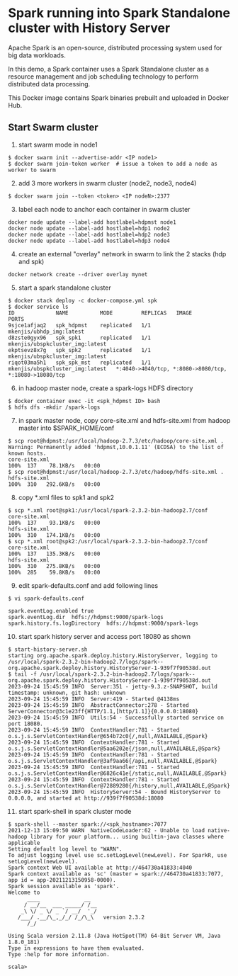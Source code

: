 # Spark running into Spark Standalone cluster with History Server

Apache Spark is an open-source, distributed processing system used for big data workloads.

In this demo, a Spark container uses a Spark Standalone cluster as a resource management and job scheduling technology to perform distributed data processing.

This Docker image contains Spark binaries prebuilt and uploaded in Docker Hub.


## Start Swarm cluster

1. start swarm mode in node1
```shell
$ docker swarm init --advertise-addr <IP node1>
$ docker swarm join-token worker  # issue a token to add a node as worker to swarm
```

2. add 3 more workers in swarm cluster (node2, node3, node4)
```shell
$ docker swarm join --token <token> <IP nodeN>:2377
```

3. label each node to anchor each container in swarm cluster
```shell
docker node update --label-add hostlabel=hdpmst node1
docker node update --label-add hostlabel=hdp1 node2
docker node update --label-add hostlabel=hdp2 node3
docker node update --label-add hostlabel=hdp3 node4
```

4. create an external "overlay" network in swarm to link the 2 stacks (hdp and spk)
```shell
docker network create --driver overlay mynet
```

5. start a spark standalone cluster
```shell
$ docker stack deploy -c docker-compose.yml spk
$ docker service ls
ID             NAME          MODE         REPLICAS   IMAGE                             PORTS
9sjce1afjaq2   spk_hdpmst    replicated   1/1        mkenjis/ubhdp_img:latest          
d8zste0gyx96   spk_spk1      replicated   1/1        mkenjis/ubspkcluster_img:latest   
ekptsevz8x7g   spk_spk2      replicated   1/1        mkenjis/ubspkcluster_img:latest   
riqot03ma5h1   spk_spk_mst   replicated   1/1        mkenjis/ubspkcluster_img:latest   *:4040->4040/tcp, *:8080->8080/tcp, *:18080->18080/tcp
```

6. in hadoop master node, create a spark-logs HDFS directory
```shell
$ docker container exec -it <spk_hdpmst ID> bash
$ hdfs dfs -mkdir /spark-logs
```

7. in spark master node, copy core-site.xml and hdfs-site.xml from hadoop master into $SPARK_HOME/conf
```shell
$ scp root@hdpmst:/usr/local/hadoop-2.7.3/etc/hadoop/core-site.xml .
Warning: Permanently added 'hdpmst,10.0.1.11' (ECDSA) to the list of known hosts.
core-site.xml                                                              100%  137    78.1KB/s   00:00    
$ scp root@hdpmst:/usr/local/hadoop-2.7.3/etc/hadoop/hdfs-site.xml .
hdfs-site.xml                                                              100%  310   292.6KB/s   00:00
```

8. copy *.xml files to spk1 and spk2
```shell
$ scp *.xml root@spk1:/usr/local/spark-2.3.2-bin-hadoop2.7/conf
core-site.xml                                                              100%  137    93.1KB/s   00:00    
hdfs-site.xml                                                              100%  310   174.1KB/s   00:00    
$ scp *.xml root@spk2:/usr/local/spark-2.3.2-bin-hadoop2.7/conf
core-site.xml                                                              100%  137   135.3KB/s   00:00    
hdfs-site.xml                                                              100%  310   275.8KB/s   00:00                                                              100%  285    59.8KB/s   00:00
```

9. edit spark-defaults.conf and add following lines
```shell
$ vi spark-defaults.conf

spark.eventLog.enabled true
spark.eventLog.dir  hdfs://hdpmst:9000/spark-logs
spark.history.fs.logDirectory  hdfs://hdpmst:9000/spark-logs

```

10. start spark history server and access port 18080 as shown
```shell
$ start-history-server.sh
starting org.apache.spark.deploy.history.HistoryServer, logging to /usr/local/spark-2.3.2-bin-hadoop2.7/logs/spark--org.apache.spark.deploy.history.HistoryServer-1-939f7f90538d.out
$ tail -f /usr/local/spark-2.3.2-bin-hadoop2.7/logs/spark--org.apache.spark.deploy.history.HistoryServer-1-939f7f90538d.out
2023-09-24 15:45:59 INFO  Server:351 - jetty-9.3.z-SNAPSHOT, build timestamp: unknown, git hash: unknown
2023-09-24 15:45:59 INFO  Server:419 - Started @4138ms
2023-09-24 15:45:59 INFO  AbstractConnector:278 - Started ServerConnector@3c1e23ff{HTTP/1.1,[http/1.1]}{0.0.0.0:18080}
2023-09-24 15:45:59 INFO  Utils:54 - Successfully started service on port 18080.
2023-09-24 15:45:59 INFO  ContextHandler:781 - Started o.s.j.s.ServletContextHandler@654b72c0{/,null,AVAILABLE,@Spark}
2023-09-24 15:45:59 INFO  ContextHandler:781 - Started o.s.j.s.ServletContextHandler@5aa6202e{/json,null,AVAILABLE,@Spark}
2023-09-24 15:45:59 INFO  ContextHandler:781 - Started o.s.j.s.ServletContextHandler@3af9aa66{/api,null,AVAILABLE,@Spark}
2023-09-24 15:45:59 INFO  ContextHandler:781 - Started o.s.j.s.ServletContextHandler@6826c41e{/static,null,AVAILABLE,@Spark}
2023-09-24 15:45:59 INFO  ContextHandler:781 - Started o.s.j.s.ServletContextHandler@72889280{/history,null,AVAILABLE,@Spark}
2023-09-24 15:45:59 INFO  HistoryServer:54 - Bound HistoryServer to 0.0.0.0, and started at http://939f7f90538d:18080
```

11. start spark-shell in spark cluster mode
```shell
$ spark-shell --master spark://<spk_hostname>:7077
2021-12-13 15:09:50 WARN  NativeCodeLoader:62 - Unable to load native-hadoop library for your platform... using builtin-java classes where applicable
Setting default log level to "WARN".
To adjust logging level use sc.setLogLevel(newLevel). For SparkR, use setLogLevel(newLevel).
Spark context Web UI available at http://464730a41833:4040
Spark context available as 'sc' (master = spark://464730a41833:7077, app id = app-20211213150958-0000).
Spark session available as 'spark'.
Welcome to
      ____              __
     / __/__  ___ _____/ /__
    _\ \/ _ \/ _ `/ __/  '_/
   /___/ .__/\_,_/_/ /_/\_\   version 2.3.2
      /_/
         
Using Scala version 2.11.8 (Java HotSpot(TM) 64-Bit Server VM, Java 1.8.0_181)
Type in expressions to have them evaluated.
Type :help for more information.

scala> 
```
